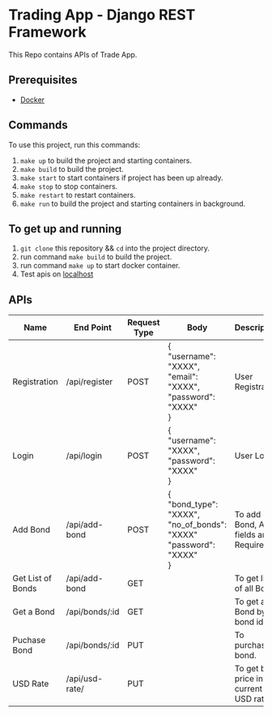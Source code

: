 # Trading App - Django REST Framework

This Repo contains APIs of Trade App.

## Prerequisites
- [Docker](https://docs.docker.com/install/)

## Commands
To use this project, run this commands:

1. `make up` to build the project and starting containers.
2. `make build` to build the project.
3. `make start` to start containers if project has been up already.
4. `make stop` to stop containers.
5. `make restart` to restart containers.
5. `make run` to build the project and starting containers in background.

## To get up and running

1. `git clone` this repository && `cd` into the project directory.
2. run command `make build` to build the project.
3. run command `make up` to start docker container.
4. Test apis on [localhost](http://0.0.0.0:8000/api/)

## APIs
| Name | End Point | Request Type | Body | Description |
|------|-----------|--------------|-------|-------------|
| Registration | /api/register | POST |  {<br>  "username": "XXXX",<br>  "email": "XXXX",<br>  "password": "XXXX" <br>} | User Registration |
| Login | /api/login | POST |   {<br>  "username": "XXXX",<br>  "password": "XXXX" <br>} | User Login |
| Add Bond | /api/add-bond | POST |   {<br>  "bond_type": "XXXX",<br>  "no_of_bonds": "XXXX" <br> "password": "XXXX"<br>} | To add new Bond, All fields are Required |
| Get List of Bonds | /api/add-bond | GET | | To get list of all Bond. |
| Get a Bond | /api/bonds/:id | GET | | To get a Bond by bond id. |
| Puchase Bond | /api/bonds/:id | PUT | | To purchase a bond. |
| USD Rate | /api/usd-rate/ | PUT | | To get bond price in current USD rates. |